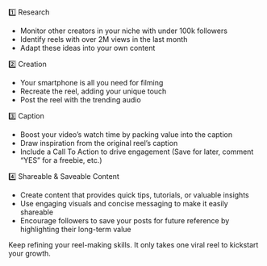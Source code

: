 1️⃣ Research  
* Monitor other creators in your niche with under 100k followers  
* Identify reels with over 2M views in the last month  
* Adapt these ideas into your own content  
  
2️⃣ Creation  
* Your smartphone is all you need for filming  
* Recreate the reel, adding your unique touch  
* Post the reel with the trending audio  
  
3️⃣ Caption  
* Boost your video’s watch time by packing value into the caption  
* Draw inspiration from the original reel’s caption  
* Include a Call To Action to drive engagement (Save for later, comment “YES” for a freebie, etc.)  
  
4️⃣ Shareable & Saveable Content  
* Create content that provides quick tips, tutorials, or valuable insights  
* Use engaging visuals and concise messaging to make it easily shareable  
* Encourage followers to save your posts for future reference by highlighting their long-term value  
  
Keep refining your reel-making skills. It only takes one viral reel to kickstart your growth.